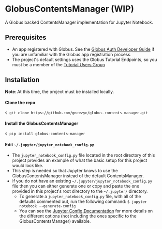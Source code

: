 # GlobusContentsManager (WIP)
A Globus backed ContentsManager implementation for Jupyter Notebook.

## Prerequisites
* An app registered with Globus. See the [Globus Auth Developer Guide](https://docs.globus.org/api/auth/developer-guide/) if you are unfamiliar with the Globus app registration process.
* The project's default settings uses the Globus Tutorial Endpoints, so you must be a member of the [Tutorial Users Group](https://app.globus.org/groups/50b6a29c-63ac-11e4-8062-22000ab68755)

## Installation
**Note**: At this time, the project must be installed locally.

#### Clone the repo
`$ git clone https://github.com/gneezyn/globus-contents-manager.git`

#### Install the GlobusContentsManager
`$ pip install globus-contents-manager`

#### Edit `~/.jupyter/jupyter_notebook_config.py`
* The `jupyter_notebook_config.py` file located in the root directory of this project provides an example of what the basic setup for this project would look like.
* This step is needed so that Jupyter knows to use the GlobusContentsManager instead of the default ContentsManager.
* If you do not have an existing `~/.jupyter/jupyter_notebook_config.py` file then you can either generate one or copy and paste the one provided in this project's root directory to the `~/.jupyter/` directory.
    * To generate a `jupyter_notebook_config.py` file, with all of the defaults commented out, run the following command: `$ jupyter notebook --generate-config`
    * You can see the [Jupyter Config Documentation](https://jupyter-notebook.readthedocs.io/en/stable/config.html) for more details on the different options (not including the ones specific to the GlobusContentsManager) available.

